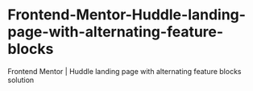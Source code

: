 # Frontend-Mentor-Huddle-landing-page-with-alternating-feature-blocks
Frontend Mentor | Huddle landing page with alternating feature blocks solution
